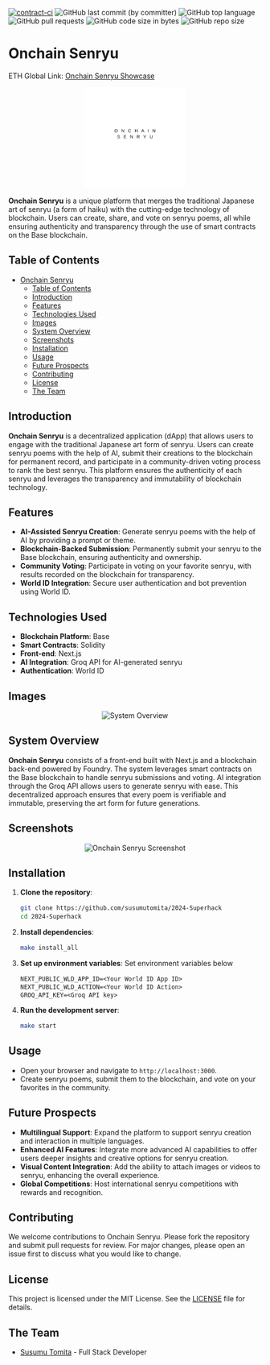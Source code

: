 [![contract-ci](https://github.com/susumutomita/2024-Superhack/actions/workflows/contract_ci.yml/badge.svg?branch=main)](https://github.com/susumutomita/2024-Superhack/actions/workflows/contract_ci.yml)
![GitHub last commit (by committer)](https://img.shields.io/github/last-commit/susumutomita/2024-Superhack)
![GitHub top language](https://img.shields.io/github/languages/top/susumutomita/2024-Superhack)
![GitHub pull requests](https://img.shields.io/github/issues-pr/susumutomita/2024-Superhack)
![GitHub code size in bytes](https://img.shields.io/github/languages/code-size/susumutomita/2024-Superhack)
![GitHub repo size](https://img.shields.io/github/repo-size/susumutomita/2024-Superhack)

# Onchain Senryu

ETH Global Link: [Onchain Senryu Showcase](https://ethglobal.com/showcase/onchain-senryu-sfbo5)

<div style="text-align: center;">
  <img src="./images/logo.png" width="200" height="200" alt="Onchain Senryu Logo"/>
</div>

**Onchain Senryu** is a unique platform that merges the traditional Japanese art of senryu (a form of haiku) with the cutting-edge technology of blockchain. Users can create, share, and vote on senryu poems, all while ensuring authenticity and transparency through the use of smart contracts on the Base blockchain.

## Table of Contents

- [Onchain Senryu](#onchain-senryu)
  - [Table of Contents](#table-of-contents)
  - [Introduction](#introduction)
  - [Features](#features)
  - [Technologies Used](#technologies-used)
  - [Images](#images)
  - [System Overview](#system-overview)
  - [Screenshots](#screenshots)
  - [Installation](#installation)
  - [Usage](#usage)
  - [Future Prospects](#future-prospects)
  - [Contributing](#contributing)
  - [License](#license)
  - [The Team](#the-team)

## Introduction

**Onchain Senryu** is a decentralized application (dApp) that allows users to engage with the traditional Japanese art form of senryu. Users can create senryu poems with the help of AI, submit their creations to the blockchain for permanent record, and participate in a community-driven voting process to rank the best senryu. This platform ensures the authenticity of each senryu and leverages the transparency and immutability of blockchain technology.

## Features

- **AI-Assisted Senryu Creation**: Generate senryu poems with the help of AI by providing a prompt or theme.
- **Blockchain-Backed Submission**: Permanently submit your senryu to the Base blockchain, ensuring authenticity and ownership.
- **Community Voting**: Participate in voting on your favorite senryu, with results recorded on the blockchain for transparency.
- **World ID Integration**: Secure user authentication and bot prevention using World ID.

## Technologies Used

- **Blockchain Platform**: Base
- **Smart Contracts**: Solidity
- **Front-end**: Next.js
- **AI Integration**: Groq API for AI-generated senryu
- **Authentication**: World ID

## Images

<div style="text-align: center;">
  <img src="./images/onchain-senryu-diagram.png" width="400" height="400" alt="System Overview"/>
</div>

## System Overview

**Onchain Senryu** consists of a front-end built with Next.js and a blockchain back-end powered by Foundry. The system leverages smart contracts on the Base blockchain to handle senryu submissions and voting. AI integration through the Groq API allows users to generate senryu with ease. This decentralized approach ensures that every poem is verifiable and immutable, preserving the art form for future generations.

## Screenshots

<div style="text-align: center;">
  <img src="./images/onchain-senryu-screenshot.png" width="400" height="300" alt="Onchain Senryu Screenshot"/>
</div>

## Installation

1. **Clone the repository**:

   ```bash
   git clone https://github.com/susumutomita/2024-Superhack
   cd 2024-Superhack
   ```

2. **Install dependencies**:

   ```bash
   make install_all
   ```

3. **Set up environment variables**:
   Set environment variables below

   ```plaintext
   NEXT_PUBLIC_WLD_APP_ID=<Your World ID App ID>
   NEXT_PUBLIC_WLD_ACTION=<Your World ID Action>
   GROQ_API_KEY=<Groq API key>
   ```

4. **Run the development server**:
   ```bash
   make start
   ```

## Usage

- Open your browser and navigate to `http://localhost:3000`.
- Create senryu poems, submit them to the blockchain, and vote on your favorites in the community.

## Future Prospects

- **Multilingual Support**: Expand the platform to support senryu creation and interaction in multiple languages.
- **Enhanced AI Features**: Integrate more advanced AI capabilities to offer users deeper insights and creative options for senryu creation.
- **Visual Content Integration**: Add the ability to attach images or videos to senryu, enhancing the overall experience.
- **Global Competitions**: Host international senryu competitions with rewards and recognition.

## Contributing

We welcome contributions to Onchain Senryu. Please fork the repository and submit pull requests for review. For major changes, please open an issue first to discuss what you would like to change.

## License

This project is licensed under the MIT License. See the [LICENSE](LICENSE) file for details.

## The Team

- [Susumu Tomita](https://susumutomita.netlify.app/) - Full Stack Developer
